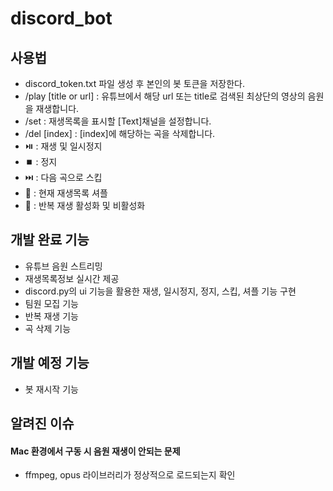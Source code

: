 # discord_bot


## 사용법
- discord_token.txt 파일 생성 후 본인의 봇 토큰을 저장한다.
- /play [title or url] : 유튜브에서 해당 url 또는 title로 검색된 최상단의 영상의 음원을 재생합니다.
- /set : 재생목록을 표시할 [Text]채널을 설정합니다.
- /del [index] : [index]에 해당하는 곡을 삭제합니다.
- ⏯️ : 재생 및 일시정지
- ⏹️ : 정지
- ⏭️ : 다음 곡으로 스킵
- 🔀 : 현재 재생목록 셔플
- 🔁 : 반복 재생 활성화 및 비활성화

## 개발 완료 기능
- 유튜브 음원 스트리밍
- 재생목록정보 실시간 제공
- discord.py의 ui 기능을 활용한 재생, 일시정지, 정지, 스킵, 셔플 기능 구현
- 팀원 모집 기능
- 반복 재생 기능
- 곡 삭제 기능

## 개발 예정 기능
- 봇 재시작 기능

## 알려진 이슈
#### Mac 환경에서 구동 시 음원 재생이 안되는 문제
- ffmpeg, opus 라이브러리가 정상적으로 로드되는지 확인
